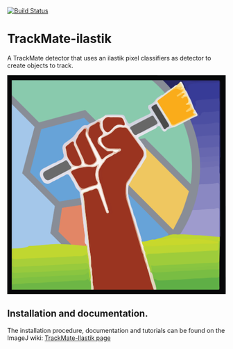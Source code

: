 [![Build Status](https://github.com/trackmate-sc/TrackMate-Ilastik/actions/workflows/build-main.yml/badge.svg)](https://github.com/trackmate-sc/TrackMate-Ilastik/actions/workflows/build-main.yml)

# TrackMate-ilastik

A TrackMate detector that uses an ilastik pixel classifiers as detector to create objects to track.

<img src="src/main/resources/images/TrackMate-Ilastik-logo-01.png" alt="TrackMate ilastik logo" width="600"/>

## Installation and documentation. 

The installation procedure, documentation and tutorials can be found on the ImageJ wiki:
[TrackMate-Ilastik page](https://imagej.net/plugins/trackmate/trackmate-ilastik)
